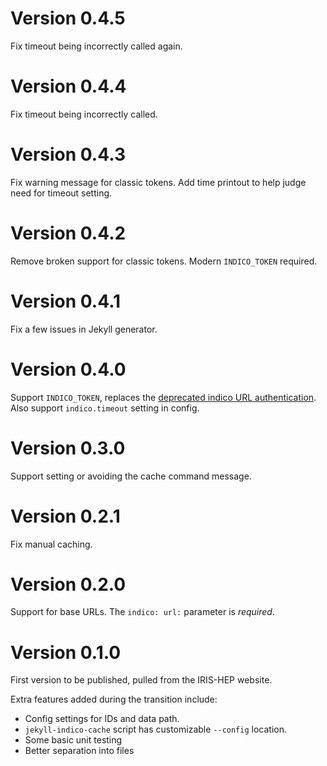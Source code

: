 # Version 0.4.5

Fix timeout being incorrectly called again.

# Version 0.4.4

Fix timeout being incorrectly called.

# Version 0.4.3

Fix warning message for classic tokens. Add time printout to help judge need for
timeout setting.

# Version 0.4.2

Remove broken support for classic tokens. Modern `INDICO_TOKEN` required.

# Version 0.4.1

Fix a few issues in Jekyll generator.

# Version 0.4.0

Support `INDICO_TOKEN`, replaces the [deprecated indico URL
authentication](https://docs.getindico.io/en/stable/http-api/access/). Also
support `indico.timeout` setting in config.

# Version 0.3.0

Support setting or avoiding the cache command message.

# Version 0.2.1

Fix manual caching.

# Version 0.2.0

Support for base URLs. The `indico: url:` parameter is *required*.

# Version 0.1.0

First version to be published, pulled from the IRIS-HEP website.

Extra features added during the transition include:

* Config settings for IDs and data path.
* `jekyll-indico-cache` script has customizable `--config` location.
* Some basic unit testing
* Better separation into files
